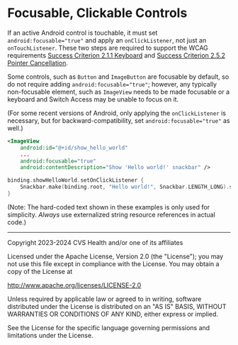 # Focusable, Clickable Controls
If an active Android control is touchable, it must set `android:focusable="true"` and apply an `onClickListener`, not just an `onTouchListener`. These two steps are required to support the WCAG requirements [Success Criterion 2.1.1 Keyboard](https://www.w3.org/TR/WCAG22/#keyboard) and [Success Criterion 2.5.2 Pointer Cancellation](https://www.w3.org/TR/WCAG22/#pointer-cancellation).

Some controls, such as `Button` and `ImageButton` are focusable by default, so do not require adding `android:focusable="true"`; however, any typically non-focusable element, such as `ImageView` needs to be made focusable or a keyboard and Switch Access may be unable to focus on it.

(For some recent versions of Android, only applying the `onClickListener` is necessary, but for backward-compatibility, set `android:focusable="true"` as well.)

```xml
<ImageView
    android:id="@+id/show_hello_world"
    ...
    android:focusable="true"
    android:contentDescription="Show 'Hello world!' snackbar" />
```
```kotlin
binding.showHelloWorld.setOnClickListener {
    Snackbar.make(binding.root, "Hello world!", Snackbar.LENGTH_LONG).show()
}
```

(Note: The hard-coded text shown in these examples is only used for simplicity. _Always_ use externalized string resource references in actual code.)

----

Copyright 2023-2024 CVS Health and/or one of its affiliates
   
Licensed under the Apache License, Version 2.0 (the "License");
you may not use this file except in compliance with the License.
You may obtain a copy of the License at

http://www.apache.org/licenses/LICENSE-2.0
       
Unless required by applicable law or agreed to in writing, software
distributed under the License is distributed on an "AS IS" BASIS,
WITHOUT WARRANTIES OR CONDITIONS OF ANY KIND, either express or implied.
   
See the License for the specific language governing permissions and
limitations under the License.
